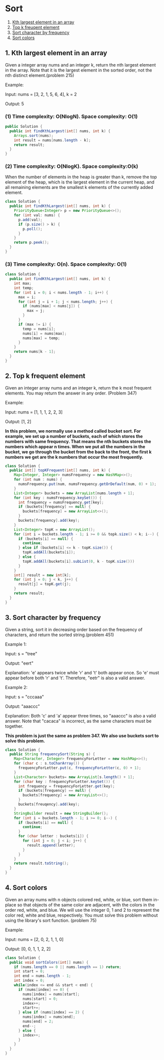 # Sort

1. [Kth largest element in an array](https://github.com/YingkaiHao/LeetCode/blob/main/Algorithm/sort.md#1-kth-largest-element-in-an-array)
2. [Top k freuqent element](https://github.com/YingkaiHao/LeetCode/blob/main/Algorithm/sort.md#2-top-k-frequent-element)
3. [Sort character by frequency](https://github.com/YingkaiHao/LeetCode/blob/main/Algorithm/sort.md#3-sort-character-by-frequency)
4. [Sort colors](https://github.com/YingkaiHao/LeetCode/blob/main/Algorithm/sort.md#4-sort-colors)

## 1. Kth largest element in an array

Given a integer array nums and an integer k, return the nth largest element in the array. Note that it is the largest element in the sorted order, not the nth distinct element.(problem 215)

Example:

Input: nums = [3, 2, 1, 5, 6, 4], k = 2

Output: 5

### (1) Time complexity: O(NlogN). Space complexity: O(1)

```java
public Solution {
  public int findKthLargest(int[] nums, int k) {
    Arrays.sort(nums);
    int result = nums[nums.length - k];
    return result;
  }
}
```

### (2) Time complexity: O(NlogK). Space complexity:O(k)

When the number of elements in the heap is greater than k, remove the top element of the heap, which is the largest element in the current heap, and all remaining elements are the smallest k elements of the currently added element.

```java
class Solution {
  public int findKthLargest(int[] nums, int k) {
    PriorityQueue<Integer> p = new PriorityQueue<>();
    for (int val: nums) {
      p.add(val);
      if (p.size() > k) {
        p.poll();
      }
    }
    return p.peek();
  }
}
```

### (3) Time complexity: O(n). Space complexity: O(1)

```java
class Solution {
  public int findKthLargest(int[] nums, int k) {
    int max;
    int temp;
    for (int i = 0; i < nums.length - 1; i++) {
      max = i;
      for (int j = i + 1; j < nums.length; j++) {
        if (nums[max] < nums[j]) {
          max = j;
        }
      }
      if (max != i) {
        temp = nums[i];
        nums[i] = nums[max];
        nums[max] = temp;
      }
    }
    return nums[k - 1];
  }
}
```

## 2. Top k frequent element

Given an integer array nums and an integer k, return the k most frequent elements. You may return the answer in any order. (Problem 347)

Example:

Input: nums = [1, 1, 1, 2, 2, 3]

Output: [1, 2]

**In this problem, we normally use a method called bucket sort. For example, we set up a number of buckets, each of which stores the numbers with same frequency. That means the nth buckets stores the numbers which appear n times. When we put all the numbers in the bucket, we go through the bucket from the back to the front, the first k numbers we get are the k numbers that occur the most frequently.**

```java
class Solution {
  public int[] topKFrequent(int[] nums, int k) {
    Map<Integer, Integer> numsFrequency = new HashMap<>();
    for (int num : nums) {
      numsFrequency.put(num, numsFrequency.getOrDefault(num, 0) + 1);
    }
    List<Integer> buckets = new ArrayList[nums.length + 1];
    for (int key : numsFrequency.keySet()) {
      int frequency = numsFrequency.get[key];
      if (buckets[frequency] == null) {
        buckets[frequency] = new ArrayList<>();
      }
      buckets[frequency].add(key);
    }
    List<Integer> topK = new ArrayList();
    for (int i = buckets.length - 1; i >= 0 && topk.size() < k; i--) {
      if (buckets[i] == null) {
        continue;
      } else if (buckets[i] <= k - topK.size()) {
        topK.addAll(buckets[i]);
      } else {
        topK.addAll(buckets[i].subList(0, k - topK.size()))
      }
    }
    int[] result = new int[k];
    for (int j = 0; j < k, j++) {
      result[j] = topK.get(j);
    }
    return result;
  }
}
```

## 3. Sort character by frequency

Given a string, sort it in decreasing order based on the frequency of characters, and return the sorted string.(problem 451)

Example 1:

Input: s = "tree"

Output: "eert"

Explanation: 'e' appears twice while 'r' and 't' both appear once. So 'e' must appear before both 'r' and 't'. Therefore, "eetr" is also a valid answer.

Example 2:

Input: s = "cccaaa"

Output: "aaaccc"

Explanation: Both 'c' and 'a' appear three times, so "aaaccc" is also a valid answer. Note that "cacaca" is incorrect, as the same characters must be together.

**This problem is just the same as problem 347. We also use buckets sort to solve this problem.**

```java
class Solution {
  public String frequencySort(String s) {
    Map<Character, Integer> frequencyForLetter = new HashMap<>();
    for (char c : s.toCharArray()) {
      frequencyForLetter.put(c, frequencyForLetter(c, 0) + 1);
    }
    List<Character> buckets= new ArrayList[s.length() + 1];
    for (char key : frequencyForLetter.keySet()) {
      int frequency = frequencyForLetter.get(key);
      if (buckets[frequency] == null) {
        buckets[frequency] = new ArrayList<>();
      }
      buckets[freuqency].add(key);
    }
    StringBuilder result = new StringBuilder();
    for (int i = buckets.length - 1; i >= 0; i--) {
      if (buckets[i] == null) {
        continue;
      }
      for (char letter : buckets[i]) {
        for (int j = 0; j < i; j++) {
          result.append(letter);
        }
      }
    }
    return result.toString();
  }
}
```

## 4. Sort colors

Given an array nums with n objects colored red, white, or blue, sort them in-place so that objects of the same color are adjacent, with the colors in the order red, white, and blue. We will use the integer 0, 1 and 2 to represent the color red, white and blue, respectively. You must solve this problem without using the library's sort function. (problem 75)

Example:

Input: nums = [2, 0, 2, 1, 1, 0]

Output: [0, 0, 1, 1, 2, 2]

```java
class Solution {
  public void sortColors(int[] nums) {
    if (nums.length == 0 || nums.length == 1) return;
    int start = 0;
    int end = nums.length - 1;
    int index = 0;
    while(index <= end && start < end) {
      if (nums[index] == 0) {
        nums[index] = nums[start];
        nums[start] = 0;
        index++;
        start+=;
      } else if (nums[index] == 2) {
        nums[index] = nums[end];
        nums[end] = 2;
        end--;
      } else {
        index++;
      }
    }
  }
}
```


